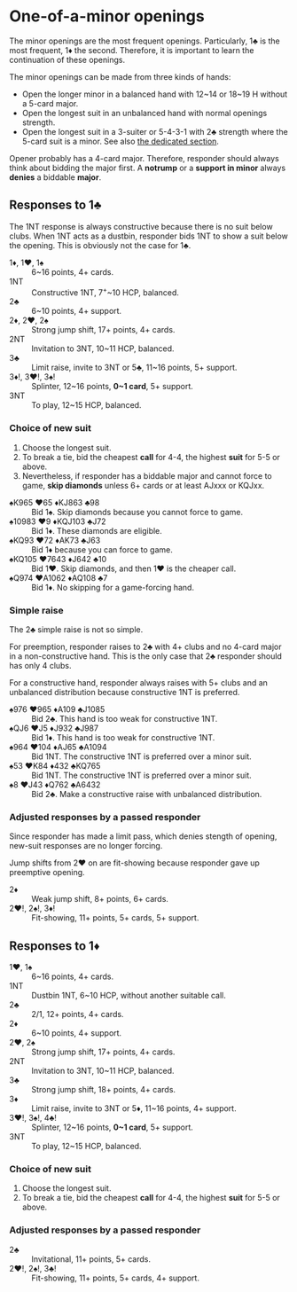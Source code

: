 One-of-a-minor openings
=======================
The minor openings are the most frequent openings.  Particularly, 1♣ is the
most frequent, 1♦ the second.  Therefore, it is important to learn the
continuation of these openings.

The minor openings can be made from three kinds of hands:

* Open the longer minor in a balanced hand with 12~14 or 18~19 H without a
  5-card major.
* Open the longest suit in an unbalanced hand with normal openings strength.
* Open the longest suit in a 3-suiter or 5-4-3-1 with 2♣ strength where the
  5-card suit is a minor.  See also [the dedicated section][big].

Opener probably has a 4-card major.  Therefore, responder should always think
about bidding the major first.  A **notrump** or a **support in minor** always
**denies** a biddable **major**.

[big]: openings.md#what-to-bid-with-a-big-hand

Responses to 1♣
---------------
The 1NT response is always constructive because there is no suit below clubs.
When 1NT acts as a dustbin, responder bids 1NT to show a suit below the
opening.  This is obviously not the case for 1♣.

<dl>
  <dt>1♦, 1♥, 1♠</dt>
  <dd>6~16 points, 4+ cards.</dd>

  <dt>1NT</dt>
  <dd>Constructive 1NT, 7<sup>+</sup>~10 HCP, balanced.</dd>

  <dt>2♣</dt>
  <dd>6~10 points, 4+ support.</dd>

  <dt>2♦, 2♥, 2♠</dt>
  <dd>Strong jump shift, 17+ points, 4+ cards.</dd>

  <dt>2NT</dt>
  <dd>Invitation to 3NT, 10~11 HCP, balanced.</dd>

  <dt>3♣</dt>
  <dd>Limit raise, invite to 3NT or 5♣, 11~16 points, 5+ support.</dd>

  <dt>3♦!, 3♥!, 3♠!</dt>
  <dd>Splinter, 12~16 points, <strong>0~1 card</strong>, 5+ support.</dd>

  <dt>3NT</dt>
  <dd>To play, 12~15 HCP, balanced.</dd>
</dl>

### Choice of new suit ###
1. Choose the longest suit.
2. To break a tie, bid the cheapest **call** for 4-4, the highest **suit** for
   5-5 or above.
3. Nevertheless, if responder has a biddable major and cannot force to game,
   **skip diamonds** unless 6+ cards or at least AJxxx or KQJxx.

<dl>
  <dt>♠K965 ♥65 ♦KJ863 ♣98</dt>
  <dd>Bid 1♠.  Skip diamonds because you cannot force to game.</dd>

  <dt>♠10983 ♥9 ♦KQJ103 ♣J72</dt>
  <dd>Bid 1♦.  These diamonds are eligible.</dd>

  <dt>♠KQ93 ♥72 ♦AK73 ♣J63</dt>
  <dd>Bid 1♦ because you can force to game.</dd>

  <dt>♠KQ105 ♥7643 ♦J642 ♣10</dt>
  <dd>Bid 1♥.  Skip diamonds, and then 1♥ is the cheaper call.</dd>

  <dt>♠Q974 ♥A1062 ♦AQ108 ♣7</dt>
  <dd>Bid 1♦.  No skipping for a game-forcing hand.</dd>
</dl>

### Simple raise ###
The 2♣ simple raise is not so simple.

For preemption, responder raises to 2♣ with 4+ clubs and no 4-card major in a
non-constructive hand.  This is the only case that 2♣ responder should has only
4 clubs.

For a constructive hand, responder always raises with 5+ clubs and an
unbalanced distribution because constructive 1NT is preferred.

<dl>
  <dt>♠976 ♥965 ♦A109 ♣J1085</dt>
  <dd>Bid 2♣.  This hand is too weak for constructive 1NT.</dd>

  <dt>♠QJ6 ♥J5 ♦J932 ♣J987</dt>
  <dd>Bid 1♦.  This hand is too weak for constructive 1NT.</dd>

  <dt>♠964 ♥104 ♦AJ65 ♣A1094</dt>
  <dd>Bid 1NT.  The constructive 1NT is preferred over a minor suit.</dd>

  <dt>♠53 ♥K84 ♦432 ♣KQ765</dt>
  <dd>Bid 1NT.  The constructive 1NT is preferred over a minor suit.</dd>

  <dt>♠8 ♥J43 ♦Q762 ♣A6432</dt>
  <dd>Bid 2♣.  Make a constructive raise with unbalanced distribution.</dd>
</dl>

### Adjusted responses by a passed responder ###
Since responder has made a limit pass, which denies stength of opening,
new-suit responses are no longer forcing.

Jump shifts from 2♥ on are fit-showing because responder gave up preemptive
opening.

<dl>
  <dt>2♦</dt>
  <dd>Weak jump shift, 8+ points, 6+ cards.</dd>

  <dt>2♥!, 2♠!, 3♦!</dt>
  <dd>Fit-showing, 11+ points, 5+ cards, 5+ support.</dd>
</dl>

Responses to 1♦
---------------
<dl>
  <dt>1♥, 1♠</dt>
  <dd>6~16 points, 4+ cards.</dd>

  <dt>1NT</dt>
  <dd>Dustbin 1NT, 6~10 HCP, without another suitable call.</dd>

  <dt>2♣</dt>
  <dd>2/1, 12+ points, 4+ cards.</dd>

  <dt>2♦</dt>
  <dd>6~10 points, 4+ support.</dd>

  <dt>2♥, 2♠</dt>
  <dd>Strong jump shift, 17+ points, 4+ cards.</dd>

  <dt>2NT</dt>
  <dd>Invitation to 3NT, 10~11 HCP, balanced.</dd>

  <dt>3♣</dt>
  <dd>Strong jump shift, 18+ points, 4+ cards.</dd>

  <dt>3♦</dt>
  <dd>Limit raise, invite to 3NT or 5♦, 11~16 points, 4+ support.</dd>

  <dt>3♥!, 3♠!, 4♣!</dt>
  <dd>Splinter, 12~16 points, <strong>0~1 card</strong>, 5+ support.</dd>

  <dt>3NT</dt>
  <dd>To play, 12~15 HCP, balanced.</dd>
</dl>

### Choice of new suit ###
1. Choose the longest suit.
2. To break a tie, bid the cheapest **call** for 4-4, the highest **suit** for
   5-5 or above.

### Adjusted responses by a passed responder ###
<dl>
  <dt>2♣</dt>
  <dd>Invitational, 11+ points, 5+ cards.</dd>

  <dt>2♥!, 2♠!, 3♣!</dt>
  <dd>Fit-showing, 11+ points, 5+ cards, 4+ support.</dd>
</dl>
